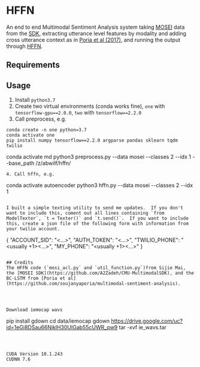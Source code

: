 # HFFN
An end to end Multimodal Sentiment Analysis system taking [MOSEI](https://www.aclweb.org/anthology/P18-1208/) data from the [SDK](https://github.com/A2Zadeh/CMU-MultimodalSDK), extracting utterance level features by modality and adding cross utterance context as in [Poria et al (2017)](https://www.aclweb.org/anthology/P17-1081.pdf), and running the output through [HFFN](https://www.aclweb.org/anthology/P19-1046.pdf).

## Requirements

## Usage
1. Install `python3.7`
2. Create two virtual environments (conda works fine), `one` with `tensorflow-gpu==2.0.0`, `two` with `tensorflow==2.2.0`
3. Call preprocess, e.g.
```
conda create -n one python=3.7
conda activate one
pip install numpy tensorflow==2.2.0 argparse pandas sklearn tqdm twilio
```
conda activate md
python3 preprocess.py --data mosei --classes 2 --idx 1 --base_path /z/abwilf/hffn/
```
4. Call hffn, e.g.
```
conda activate autoencoder
python3 hffn.py --data mosei --classes 2 --idx 1
```

I built a simple texting utility to send me updates.  If you don't want to include this, coment out all lines containing `from ModelTexter`, `t = Texter()` and `t.send()`.  If you want to include this, create a json file of the following form with information from your twilio account.
```
{
    "ACCOUNT_SID": "<...>",
    "AUTH_TOKEN": "<...>",
    "TWILIO_PHONE": "<usually +1><...>",
    "MY_PHONE": "<usually +1><...>"
}
```

## Credits
The HFFN code (`mosi_acl.py` and `util_function.py`)from Sijie Mai, the [MOSEI SDK](https://github.com/A2Zadeh/CMU-MultimodalSDK), and the BC-LSTM from [Poria et al](https://github.com/soujanyaporia/multimodal-sentiment-analysis).




Download iemocap wavs
```
pip install gdown
cd data/iemocap
gdown https://drive.google.com/uc?id=1eGj8DSau66NiklH30UIGab55cUWR_qw9
tar -xvf ie_wavs.tar
```



CUDA Version 10.1.243
CUDNN 7.6


